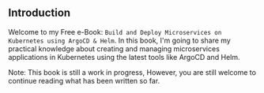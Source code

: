 
## Introduction

Welcome to my Free e-Book: `Build and Deploy Microservices on Kubernetes using ArgoCD & Helm`. In this book, I'm going to share my practical knowledge about creating and managing microservices applications in Kubernetes using the latest tools like ArgoCD and Helm.


Note: This book is still a work in progress, However, you are still welcome to continue reading what has been written so far.
